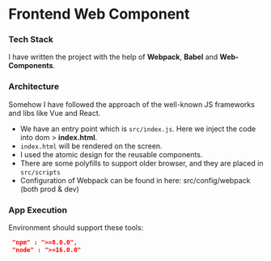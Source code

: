 # Frontend  Web Component

### Tech Stack
I have written the project with the help of **Webpack**, **Babel** and **Web-Components**.

### Architecture
Somehow I have followed the approach of the well-known JS frameworks and libs like Vue and React.
* We have an entry point which is `src/index.js`. Here we inject the code into dom  > **index.html**.
* `index.html` will be rendered on the screen.
* I used the atomic design for the reusable components.
* There are some polyfills to support older browser, and they are placed in `src/scripts`
* Configuration of Webpack can be found in here: src/config/webpack (both prod & dev) 

### App Execution
Environment should support these tools: 
```json
 "npm" : ">=8.0.0",
 "node" : ">=16.0.0"
```
